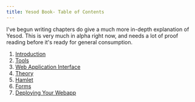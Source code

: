 ```yaml
---
title: Yesod Book- Table of Contents
---
```


I've begun writing chapters do give a much more in-depth explanation of Yesod. This is very much in alpha right now, and needs a lot of proof reading before it's ready for general consumption.

1) [Introduction](introduction.html)
1) [Tools](tools.html)
1) [Web Application Interface](wai.html)
1) [Theory](theory.html)
1) [Hamlet](hamlet.html)
1) [Forms](forms.html)
1) [Deploying Your Webapp](deploying.html)

